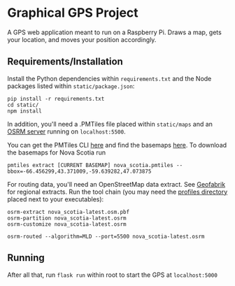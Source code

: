 # Graphical GPS Project

A GPS web application meant to run on a Raspberry Pi. Draws a map, gets your location, and moves your position accordingly.

## Requirements/Installation

Install the Python dependencies within `requirements.txt` and the Node packages listed within `static/package.json`:
```
pip install -r requirements.txt
cd static/
npm install
```

In addition, you'll need a .PMTiles file placed within `static/maps` and an [OSRM server](https://github.com/Project-OSRM/osrm-backend/releases) running on `localhost:5500`.

You can get the PMTiles CLI [here](https://github.com/protomaps/go-pmtiles) and find the basemaps [here](https://maps.protomaps.com/builds/).
To download the basemaps for Nova Scotia run
```
pmtiles extract [CURRENT BASEMAP] nova_scotia.pmtiles --bbox=-66.456299,43.371009,-59.639282,47.073875
```

For routing data, you'll need an OpenStreetMap data extract. See [Geofabrik](http://download.geofabrik.de/) for regional extracts.
Run the tool chain (you may need the [profiles directory](https://github.com/Project-OSRM/osrm-backend/tree/master/profiles) placed next to your executables):
```
osrm-extract nova_scotia-latest.osm.pbf
osrm-partition nova_scotia-latest.osrm
osrm-customize nova_scotia-latest.osrm

osrm-routed --algorithm=MLD --port=5500 nova_scotia-latest.osrm
```

## Running

After all that, run `flask run` within root to start the GPS at `localhost:5000`